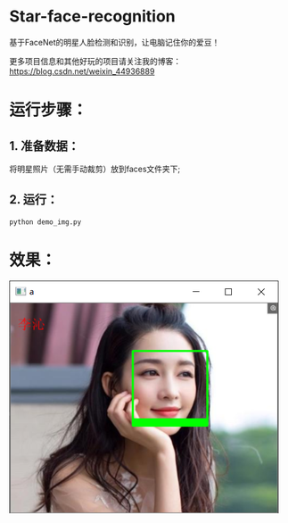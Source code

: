 # Star-face-recognition
基于FaceNet的明星人脸检测和识别，让电脑记住你的爱豆！

更多项目信息和其他好玩的项目请关注我的博客：https://blog.csdn.net/weixin_44936889

# 运行步骤：

## 1. 准备数据：

将明星照片（无需手动裁剪）放到faces文件夹下;

## 2. 运行：

```
python demo_img.py

```

# 效果：
 
![images](https://github.com/Sharpiless/Star-face-recognition/blob/master/result.png)
